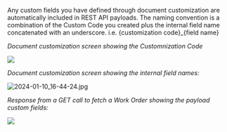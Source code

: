 Any custom fields you have defined through document customization are automatically included in REST API payloads. The naming convention is a combination of the Custom Code you created plus the internal field name concatenated with an underscore. i.e. {customization code}\_{field name}

_Document customization screen showing the Customnization Code_

![](Media%20Operations%20Platform%20REST%20API%20Reference%20-%2010.6%20%E2%80%93%20Xytech%20Systems/21932257951899.png)

_Document customization screen showing the internal field names:_

![2024-01-10_16-44-24.jpg](Media%20Operations%20Platform%20REST%20API%20Reference%20-%2010.6%20%E2%80%93%20Xytech%20Systems/21932249626267.jpeg)

_Response from a GET call to fetch a Work Order showing the payload custom fields:_

![](Media%20Operations%20Platform%20REST%20API%20Reference%20-%2010.6%20%E2%80%93%20Xytech%20Systems/21932257971867.png)
